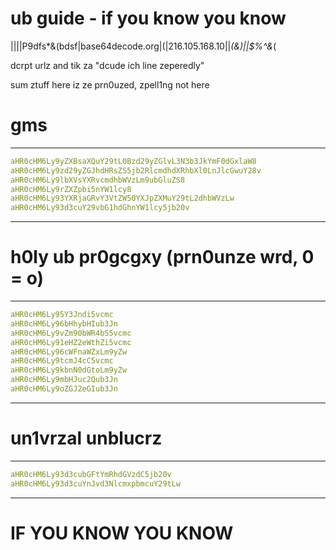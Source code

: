 # ub guide - if you know you know

||||P9dfs*&(bdsf|base64decode.org|(|216.105.168.10||*(&)||$%^&*(

dcrpt urlz and tik za "dcude ich line zeperedly"

sum ztuff here iz ze prn0uzed, zpell1ng not here

# gms
-------------------
```yaml
aHR0cHM6Ly9yZXBsaXQuY29tL0Bzd29yZGlvL3N3b3JkYmF0dGxlaW8
aHR0cHM6Ly9zd29yZGJhdHRsZS5jb2RlcmdhdXRhbXl0LnJlcGwuY28v
aHR0cHM6Ly9lbXVsYXRvcmdhbWVzLm9ubGluZS8
aHR0cHM6Ly9rZXZpbi5nYW1lcy8
aHR0cHM6Ly93YXRjaGRvY3VtZW50YXJpZXMuY29tL2dhbWVzLw
aHR0cHM6Ly93d3cuY29vbG1hdGhnYW1lcy5jb20v
```
-----------------


# h0ly ub pr0gcgxy (prn0unze wrd, 0 = o)
--------------------
```yaml
aHR0cHM6Ly95Y3Jndi5vcmc
aHR0cHM6Ly96bHhybHIub3Jn
aHR0cHM6Ly9vZm90bWR4bS5vcmc
aHR0cHM6Ly91eHZ2eWthZi5vcmc
aHR0cHM6Ly96cWFnaWZxLm9yZw
aHR0cHM6Ly9tcmJ4cC5vcmc
aHR0cHM6Ly9kbnN0dGtoLm9yZw
aHR0cHM6Ly9mbHJuc2Qub3Jn
aHR0cHM6Ly9oZGJ2eGIub3Jn
```
--------------------


# un1vrzal unblucrz
----------------
```yaml
aHR0cHM6Ly93d3cubGFtYmRhdGVzdC5jb20v
aHR0cHM6Ly93d3cuYnJvd3NlcmxpbmcuY29tLw
```
-------------------

# IF YOU KNOW YOU KNOW
